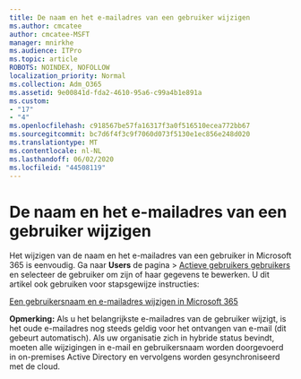 ```yaml
---
title: De naam en het e-mailadres van een gebruiker wijzigen
ms.author: cmcatee
author: cmcatee-MSFT
manager: mnirkhe
ms.audience: ITPro
ms.topic: article
ROBOTS: NOINDEX, NOFOLLOW
localization_priority: Normal
ms.collection: Adm_O365
ms.assetid: 9e00841d-fda2-4610-95a6-c99a4b1e891a
ms.custom:
- "17"
- "4"
ms.openlocfilehash: c918567be57fa16317f3a0f516510ecea772bb67
ms.sourcegitcommit: bc7d6f4f3c9f7060d073f5130e1ec856e248d020
ms.translationtype: MT
ms.contentlocale: nl-NL
ms.lasthandoff: 06/02/2020
ms.locfileid: "44508119"
---
```

# <a name="change-a-users-name-and-email-address"></a>De naam en het e-mailadres van een gebruiker wijzigen

Het wijzigen van de naam en het e-mailadres van een gebruiker in Microsoft 365 is eenvoudig. Ga naar **Users** de pagina \> [Actieve gebruikers gebruikers](https://go.microsoft.com/fwlink/p/?linkid=834822) en selecteer de gebruiker om zijn of haar gegevens te bewerken. U dit artikel ook gebruiken voor stapsgewijze instructies:
  
[Een gebruikersnaam en e-mailadres wijzigen in Microsoft 365](https://docs.microsoft.com/microsoft-365/admin/add-users/change-a-user-name-and-email-address)
  
 **Opmerking:** Als u het belangrijkste e-mailadres van de gebruiker wijzigt, is het oude e-mailadres nog steeds geldig voor het ontvangen van e-mail (dit gebeurt automatisch). Als uw organisatie zich in hybride status bevindt, moeten alle wijzigingen in e-mail en gebruikersnaam worden doorgevoerd in on-premises Active Directory en vervolgens worden gesynchroniseerd met de cloud.